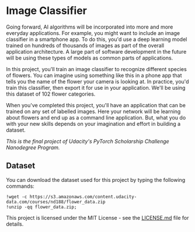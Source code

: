 # Image Classifier 

  Going forward, AI algorithms will be incorporated into more and more everyday applications. For example, you might want to include an image classifier in a smartphone app. To do this, you'd use a deep learning model trained on hundreds of thousands of images as part of the overall application architecture. A large part of software development in the future will be using these types of models as common parts of applications.
  
  In this project, you'll train an image classifier to recognize different species of flowers. You can imagine using something like this in a phone app that tells you the name of the flower your camera is looking at. In practice, you'd train this classifier, then export it for use in your application. We'll be using this dataset of 102 flower categories.
  
  When you've completed this project, you'll have an application that can be trained on any set of labelled images. Here your network will be learning about flowers and end up as a command line application. But, what you do with your new skills depends on your imagination and effort in building a dataset.
  
  *This is the final project of Udacity's PyTorch Scholarship Challenge Nanodegree Program.*


## Dataset
You can download the dataset used for this project by typing the following commands:
```
!wget -c https://s3.amazonaws.com/content.udacity-data.com/courses/nd188/flower_data.zip
!unzip -qq flower_data.zip;
```


This project is licensed under the MIT License - see the [LICENSE.md](https://github.com/Akshat-Jain/Image-Classifier/blob/master/LICENSE) file for details.
